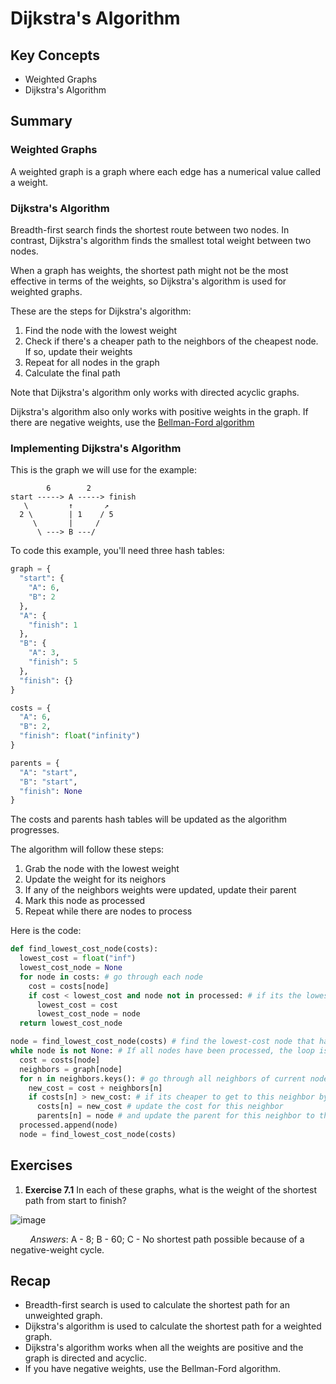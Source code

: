 # Dijkstra's Algorithm

## Key Concepts

- Weighted Graphs
- Dijkstra's Algorithm

## Summary

### Weighted Graphs
A weighted graph is a graph where each edge has a numerical value called a weight.

### Dijkstra's Algorithm
Breadth-first search finds the shortest route between two nodes. In contrast, Dijkstra's algorithm finds the smallest total weight between two nodes.

When a graph has weights, the shortest path might not be the most effective in terms of the weights, so Dijkstra's algorithm is used for weighted graphs.

These are the steps for Dijkstra's algorithm:
1. Find the node with the lowest weight
2. Check if there's a cheaper path to the neighbors of the cheapest node. If so, update their weights
3. Repeat for all nodes in the graph
4. Calculate the final path

Note that Dijkstra's algorithm only works with directed acyclic graphs.

Dijkstra's algorithm also only works with positive weights in the graph. If there are negative weights, use the [Bellman-Ford algorithm](https://www.youtube.com/watch?v=lyw4FaxrwHg)

### Implementing Dijkstra's Algorithm
This is the graph we will use for the example:
```
        6        2
start -----> A -----> finish
   \         ↑       ↗
  2 \        | 1    / 5
     \       |     /
      \ ---> B ---/  
```

To code this example, you'll need three hash tables:
```python
graph = {
  "start": {
    "A": 6,
    "B": 2
  },
  "A": {
    "finish": 1
  },
  "B": {
    "A": 3,
    "finish": 5
  },
  "finish": {}
}

costs = {
  "A": 6,
  "B": 2,
  "finish": float("infinity")
}

parents = {
  "A": "start",
  "B": "start",
  "finish": None
}
```
The costs and parents hash tables will be updated as the algorithm progresses.

The algorithm will follow these steps:
1. Grab the node with the lowest weight
2. Update the weight for its neighors
3. If any of the neighbors weights were updated, update their parent
4. Mark this node as processed
5. Repeat while there are nodes to process

Here is the code:
```python
def find_lowest_cost_node(costs):
  lowest_cost = float("inf")
  lowest_cost_node = None
  for node in costs: # go through each node
    cost = costs[node]
    if cost < lowest_cost and node not in processed: # if its the lowest cost so far and hasnt been processed yet
      lowest_cost = cost
      lowest_cost_node = node
  return lowest_cost_node

node = find_lowest_cost_node(costs) # find the lowest-cost node that hasn't been processed yet
while node is not None: # If all nodes have been processed, the loop is done
  cost = costs[node]
  neighbors = graph[node]
  for n in neighbors.keys(): # go through all neighbors of current node
    new_cost = cost + neighbors[n]
    if costs[n] > new_cost: # if its cheaper to get to this neighbor by going through the current node
      costs[n] = new_cost # update the cost for this neighbor
      parents[n] = node # and update the parent for this neighbor to the current node
  processed.append(node)
  node = find_lowest_cost_node(costs)
```

## Exercises
1. **Exercise 7.1**
In each of these graphs, what is the weight of the shortest path from start to finish?

![image](https://github.com/smomara/Grokking-Algorithms-Study-Material/assets/33362830/f398069c-c5a0-43e1-b559-19e68f8991a5)

&nbsp;&nbsp;&nbsp;&nbsp;&nbsp;&nbsp;&nbsp;&nbsp;*Answers*: A - 8; B - 60; C - No shortest path possible because of a negative-weight cycle.

## Recap

- Breadth-first search is used to calculate the shortest path for an unweighted graph.
- Dijkstra's algorithm is used to calculate the shortest path for a weighted graph.
- Dijkstra's algorithm works when all the weights are positive and the graph is directed and acyclic.
- If you have negative weights, use the Bellman-Ford algorithm.
